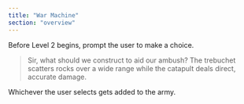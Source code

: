 ```yaml
---
title: "War Machine"
section: "overview"
---
```


Before Level 2 begins, prompt the user to make a choice.

> Sir, what should we construct to aid our ambush? The trebuchet scatters rocks over a wide range while the catapult deals direct, accurate damage.

Whichever the user selects gets added to the army.